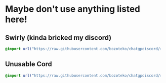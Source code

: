 # Maybe don't use anything listed here!

## Swirly (kinda bricked my discord)
```css
@import url("https://raw.githubusercontent.com/bozoteko/chatgpdiscord/refs/heads/main/swirly.css")
```

## Unusable Cord
```css
@import url("https://raw.githubusercontent.com/bozoteko/chatgpdiscord/refs/heads/main/unusable.css")
```

